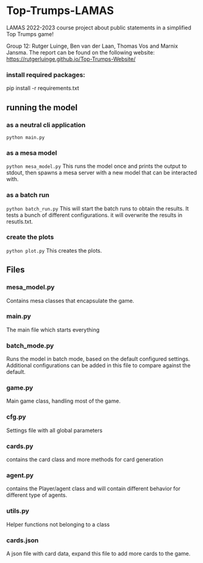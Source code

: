 # Top-Trumps-LAMAS
LAMAS 2022-2023 course project about public statements in a simplified Top Trumps game!

Group 12: Rutger Luinge, Ben van der Laan, Thomas Vos and Marnix Jansma.
The report can be found on the following website: https://rutgerluinge.github.io/Top-Trumps-Website/

### install required packages:
pip install -r requirements.txt

## running the model
### as a neutral cli application
```python main.py```

### as a mesa model
```python mesa_model.py```
This runs the model once and prints the output to stdout, then spawns a mesa server with a new model that can be interacted with.

### as a batch run
```python batch_run.py```
This will start the batch runs to obtain the results. It tests a bunch of different configurations. it will overwrite the results in resutls.txt.

### create the plots
```python plot.py```
This creates the plots.

## Files

### mesa_model.py
Contains mesa classes that encapsulate the game.

### main.py
The main file which starts everything

### batch_mode.py
Runs the model in batch mode, based on the default configured settings. Additional configurations can be added in this file to compare against the default.
### game.py
Main game class, handling most of the game.

### cfg.py
Settings file with all global parameters

### cards.py
contains the card class and more methods for card generation

### agent.py
contains the Player/agent class and will contain different behavior for different type
of agents.
### utils.py
Helper functions not belonging to a class

### cards.json
A json file with card data, expand this file to add more cards to the game.
